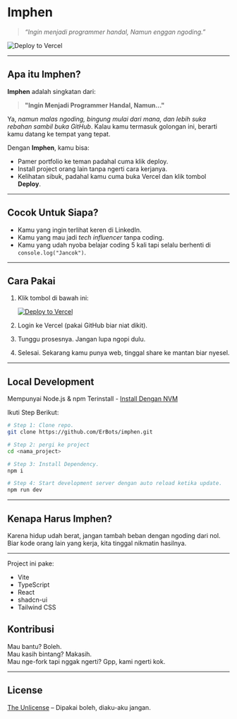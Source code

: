 # Imphen

> *“Ingin menjadi programmer handal, Namun enggan ngoding.”*

![Deploy to Vercel](https://vercel.com/button)

---

## Apa itu Imphen?

**Imphen** adalah singkatan dari:
> **"Ingin Menjadi Programmer Handal, Namun..."**

Ya, *namun malas ngoding, bingung mulai dari mana, dan lebih suka rebahan sambil buka GitHub*. Kalau kamu termasuk golongan ini, berarti kamu datang ke tempat yang tepat.

Dengan **Imphen**, kamu bisa:
- Pamer portfolio ke teman padahal cuma klik deploy.
- Install project orang lain tanpa ngerti cara kerjanya.
- Kelihatan sibuk, padahal kamu cuma buka Vercel dan klik tombol **Deploy**.

---

## Cocok Untuk Siapa?

- Kamu yang ingin terlihat keren di LinkedIn.
- Kamu yang mau jadi *tech influencer* tanpa coding.
- Kamu yang udah nyoba belajar coding 5 kali tapi selalu berhenti di `console.log("Jancok")`.

---

## Cara Pakai

1. Klik tombol di bawah ini:

   [![Deploy to Vercel](https://vercel.com/button)](https://vercel.com/import/project?template=https://github.com/ErBots/Imphen)

2. Login ke Vercel (pakai GitHub biar niat dikit).
3. Tunggu prosesnya. Jangan lupa ngopi dulu.
4. Selesai. Sekarang kamu punya web, tinggal share ke mantan biar nyesel.

---

## Local Development

Mempunyai Node.js & npm Terinstall - [Install Dengan NVM](https://github.com/nvm-sh/nvm#installing-and-updating)

Ikuti Step Berikut:

```sh
# Step 1: Clone repo.
git clone https://github.com/ErBots/imphen.git

# Step 2: pergi ke project
cd <nama_project>

# Step 3: Install Dependency.
npm i

# Step 4: Start development server dengan auto reload ketika update.
npm run dev
```
---
## Kenapa Harus Imphen?

Karena hidup udah berat, jangan tambah beban dengan ngoding dari nol.  
Biar kode orang lain yang kerja, kita tinggal nikmatin hasilnya.

---

Project ini pake:

- Vite
- TypeScript
- React
- shadcn-ui
- Tailwind CSS

## Kontribusi

Mau bantu? Boleh.  
Mau kasih bintang? Makasih.  
Mau nge-fork tapi nggak ngerti? Gpp, kami ngerti kok.

---

## License

[The Unlicense](LICENSE) – Dipakai boleh, diaku-aku jangan.
